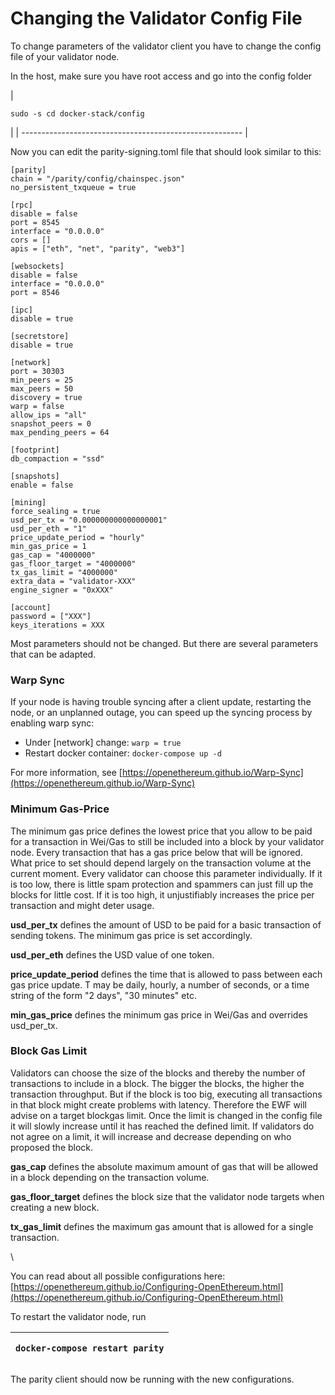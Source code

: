 # Changing the Validator Config File

To change parameters of the validator client you have to change the config file of your validator node.

In the host, make sure you have root access and go into the config folder

| <pre><code>sudo -s 
cd docker-stack/config</code></pre> |
| ------------------------------------------------------- |

Now you can edit the parity-signing.toml file that should look similar to this:

```
[parity]
chain = "/parity/config/chainspec.json"
no_persistent_txqueue = true

[rpc]
disable = false
port = 8545
interface = "0.0.0.0"
cors = []
apis = ["eth", "net", "parity", "web3"]

[websockets]
disable = false
interface = "0.0.0.0"
port = 8546

[ipc]
disable = true

[secretstore]
disable = true

[network]
port = 30303
min_peers = 25
max_peers = 50
discovery = true
warp = false
allow_ips = "all"
snapshot_peers = 0
max_pending_peers = 64

[footprint]
db_compaction = "ssd"

[snapshots]
enable = false

[mining]
force_sealing = true
usd_per_tx = "0.000000000000000001"
usd_per_eth = "1"
price_update_period = "hourly"
min_gas_price = 1
gas_cap = "4000000"
gas_floor_target = "4000000"
tx_gas_limit = "4000000"
extra_data = "validator-XXX"
engine_signer = "0xXXX"

[account]
password = ["XXX"]
keys_iterations = XXX
```

Most parameters should not be changed. But there are several parameters that can be adapted.

### Warp Sync <a href="#changingthevalidatorconfigfile-minimumgas-price" id="changingthevalidatorconfigfile-minimumgas-price"></a>

If your node is having trouble syncing after a client update, restarting the node, or an unplanned outage, you can speed up the syncing process by enabling warp sync:

* Under \[network] change: `warp = true`
* Restart docker container: `docker-compose up -d`

For more information, see [https://openethereum.github.io/Warp-Sync](https://openethereum.github.io/Warp-Sync)

### Minimum Gas-Price <a href="#changingthevalidatorconfigfile-minimumgas-price" id="changingthevalidatorconfigfile-minimumgas-price"></a>

The minimum gas price defines the lowest price that you allow to be paid for a transaction in Wei/Gas to still be included into a block by your validator node. Every transaction that has a gas price below that will be ignored. What price to set should depend largely on the transaction volume at the current moment. Every validator can choose this parameter individually. If it is too low, there is little spam protection and spammers can just fill up the blocks for little cost. If it is too high, it unjustifiably increases the price per transaction and might deter usage.

**usd\_per\_tx** defines the amount of USD to be paid for a basic transaction of sending tokens. The minimum gas price is set accordingly.

**usd\_per\_eth** defines the USD value of one token.

**price\_update\_period** defines the time that is allowed to pass between each gas price update. T may be daily, hourly, a number of seconds, or a time string of the form "2 days", "30 minutes" etc.

**min\_gas\_price** defines the minimum gas price in Wei/Gas and overrides usd\_per\_tx.

### Block Gas Limit <a href="#changingthevalidatorconfigfile-blockgaslimit" id="changingthevalidatorconfigfile-blockgaslimit"></a>

Validators can choose the size of the blocks and thereby the number of transactions to include in a block. The bigger the blocks, the higher the transaction throughput. But if the block is too big, executing all transactions in that block might create problems with latency. Therefore the EWF will advise on a target blockgas limit. Once the limit is changed in the config file it will slowly increase until it has reached the defined limit. If validators do not agree on a limit, it will increase and decrease depending on who proposed the block.

**gas\_cap** defines the absolute maximum amount of gas that will be allowed in a block depending on the transaction volume.

**gas\_floor\_target** defines the block size that the validator node targets when creating a new block.

**tx\_gas\_limit** defines the maximum gas amount that is allowed for a single transaction.

\


You can read about all possible configurations here: [https://openethereum.github.io/Configuring-OpenEthereum.html](https://openethereum.github.io/Configuring-OpenEthereum.html)



To restart the validator node, run

| <pre><code>docker-compose restart parity</code></pre> |
| ----------------------------------------------------- |

The parity client should now be running with the new configurations.
